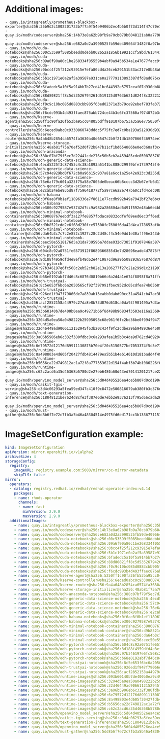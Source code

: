 # Additional images:
    - quay.io/integreatly/prometheus-blackbox-exporter@sha256:35b9d2c1002201723b7f7a9f54e9406b2ec4b5b0f73d114f47c70e15956103b5
    - quay.io/modh/codeserver@sha256:14b73e8a62b98fb9a70cb079b6048121ab0a7798fe1eca0adf06b6716f280115
    - quay.io/modh/codeserver@sha256:e682a0d2a3990525fb59de409664f3482f0a97bdfe7b440258da6a5b5617bddb
    - quay.io/modh/cuda-notebooks@sha256:00c53599f5085beedd0debb062652a1856b19921ccf59bd76134471d24c3fa7d
    - quay.io/modh/cuda-notebooks@sha256:09a6f90a80c1be268334f05559b4abf0a945b534a1e47677facc9f2ed1778f1c
    - quay.io/modh/cuda-notebooks@sha256:0bcc4f25f212c93915e7efa80cd4a26ceb29151b33ac217e8b48a0184e42b588
    - quay.io/modh/cuda-notebooks@sha256:5b1c1971e0a2af5a39587e931ce0a27779113893387dfd8ad076ce416d9749fb
    - quay.io/modh/cuda-notebooks@sha256:6fadedc5a10f5a914bb7b27cd41bc644392e5757ceaf07d930db884112054265
    - quay.io/modh/cuda-notebooks@sha256:88d80821ff8c5d53526794261d519125d0763b621d824f8c3222127dab7b6cc8
    - quay.io/modh/cuda-notebooks@sha256:f0c9c10bc085d0883cbb905f63ed02371e3b79ce92ebef783fe372ed70321b28
    - quay.io/modh/cuda-notebooks@sha256:f6cdc993b4d493ffaec876abb724ce44b3c6fc37560af974072b346e45ac1a3b
    - quay.io/modh/kserve-agent@sha256:5250ff1c90fa26fb53ba95cc04805bdff910107b6753a35a6e775050f49bd0b1
    - quay.io/modh/kserve-controller@sha256:6eced0abc0c9330860743dddc5f75fc7ed7c0ba193a512030d93231f07c98ab5
    - quay.io/modh/kserve-router@sha256:9a4a648b2854ca6574fa3630a40d6547c2b0f21db1807066f46974ee108b2881
    - quay.io/modh/kserve-storage-initializer@sha256:48ab81f75a70ef52d0f72b847b11cf1bd654806be0ed368af3c409a0cd0193a8
    - quay.io/modh/odh-anaconda-notebook@sha256:380c07bf79f5ec7d22441cde276c50b5eb2a459485cde05087837639a566ae3d
    - quay.io/modh/odh-generic-data-science-notebook@sha256:4ecd5225f3c87453c4c38a1893a5141bc888d299f9bfe1739745f44199543489
    - quay.io/modh/odh-generic-data-science-notebook@sha256:57c94e929bd0f672cb0a96b15c937a81e6cc1a25e42e923c3d255d2803bdb90f
    - quay.io/modh/odh-generic-data-science-notebook@sha256:76e6af79c601a323f75a58e7005de0beac66b8cccc3d2b67efb6d11d85f0cfa1
    - quay.io/modh/odh-generic-data-science-notebook@sha256:e2cab24ebe935d87f7596418772f5a97ce6a2e747ba0c1fd4cec08a728e99403
    - quay.io/modh/odh-habana-notebooks@sha256:0f6ae8f0b1ef11896336e7f8611e77ccdb992b49a7942bf27e6bc64d73205d05
    - quay.io/modh/odh-habana-notebooks@sha256:e300c9279587e93742d7cc9a982a286804ad6491f592e48ab6e4bba07c853b54
    - quay.io/modh/odh-minimal-notebook-container@sha256:39068767eebdf3a127fe8857fbdaca0832cdfef69eed6ec3ff6ed1858029420f
    - quay.io/modh/odh-minimal-notebook-container@sha256:d9b8521cdd2e6f68d230fce57500fe7600f6da42d4ca178653af0daf1f8c0d05
    - quay.io/modh/odh-minimal-notebook-container@sha256:da64b3c7c7c2e852c1927c28c2d48cf4c54e9dd1e30aff96e343d431183d4b2f
    - quay.io/modh/odh-minimal-notebook-container@sha256:eec50e5518176d5a31da739596a7ddae032d73851f9107846a587442ebd10a82
    - quay.io/modh/odh-pytorch-notebook@sha256:604c8c92a0751fe6573912f8689366855d3e7d28698eade4d7875f9afc9a2276
    - quay.io/modh/odh-pytorch-notebook@sha256:8d188f4959dfd4e8efb48d62e441987cd96a9b509293657687dd879b268d8a6f
    - quay.io/modh/odh-pytorch-notebook@sha256:97b346197e6fc568c2eb52cb82e13a206277f27c21e299d1c211997f140f638b
    - quay.io/modh/odh-pytorch-notebook@sha256:b68e0192abf7d46c8c6876d0819b66c6a2d4a1e674f8893f8a71ffdcba96866c
    - quay.io/modh/odh-trustyai-notebook@sha256:8c5e653f6bc6a2050565cf92f397991fbec952dc05cdfea74b65b8fd3047c9d4
    - quay.io/modh/odh-trustyai-notebook@sha256:926ed1f947f79066de7a839ab13eabb0dabd90cc31a4541cb47ac3bf29dbf977
    - quay.io/modh/odh-trustyai-notebook@sha256:acf2852158a44979c27da8e8b73d076d618ca0da93f901495a7d3accd51d6134
    - quay.io/modh/runtime-images@sha256:093b60140b7de400b0ea9c49271b66f8d498b96834f3503e116a256942f3124f
    - quay.io/modh/runtime-images@sha256:3204d5a0ea50a0498222b25995098c68e961f6fc2bd36be0f994f9477b107459
    - quay.io/modh/runtime-images@sha256:32d46449ad9066112152945f63b20c434f9fc2cdbe29ab948936e45093d7c621
    - quay.io/modh/runtime-images@sha256:3a06b5906eb6c332f380fdbc0c6a293afea1b5b3c4da9d762cd46929cf51ec14
    - quay.io/modh/runtime-images@sha256:6e79572d12176d89911130875b70e4f20c5150577be7053374f5c5e711621946
    - quay.io/modh/runtime-images@sha256:8a498803e4d605f20427fdb4814479ea5b51b4eb14010d181badd4f49cc72d88
    - quay.io/modh/runtime-images@sha256:b5656ca22d749812ac1a72f8a777353622d154f4abf3b74b1086226f02cf9719
    - quay.io/modh/runtime-images@sha256:c62c2acd6a35d46368b5780d2e27eb6480a60d43ed70141201217ce2267520bd
    - quay.io/modh/openvino_model_server@sha256:5d04d405526ea4ce5b807d0cd199ccf7f71bab1228907c091e975efa770a4908
    - quay.io/modh/caikit-tgis-serving@sha256:c3d4c06293a5fea59ed347c410f9c8472e500816079ab380fb3c376d09f4a926
    - quay.io/modh/text-generation-inference@sha256:18048121be7624d8cfe3f387e6de7ebb2e9376213f795d66cada26d8391229ca
    - quay.io/modh/openvino_model_server@sha256:5d04d405526ea4ce5b807d0cd199ccf7f71bab1228907c091e975efa770a4908
    - quay.io/modh/must-gather@sha256:5dd8b6f7e72c7fb3a5b46a48304514e4975fd6ed171cc3b1386771151020110a


# ImageSetConfiguration example:
```yaml
kind: ImageSetConfiguration
apiVersion: mirror.openshift.io/v1alpha2
archiveSize: 4
storageConfig:
  registry: 
    imageURL: registry.example.com:5000/mirror/oc-mirror-metadata
    skipTLS: false                       
mirror:
  operators:
  - catalog: registry.redhat.io/redhat/redhat-operator-index:v4.14
    packages:
    - name: rhods-operator
      channels:
      - name: fast
        minVersion: 2.9.0
        maxVersion: 2.9.0
  additionalImages:   
    - name: quay.io/integreatly/prometheus-blackbox-exporter@sha256:35b9d2c1002201723b7f7a9f54e9406b2ec4b5b0f73d114f47c70e15956103b5
    - name: quay.io/modh/codeserver@sha256:14b73e8a62b98fb9a70cb079b6048121ab0a7798fe1eca0adf06b6716f280115
    - name: quay.io/modh/codeserver@sha256:e682a0d2a3990525fb59de409664f3482f0a97bdfe7b440258da6a5b5617bddb
    - name: quay.io/modh/cuda-notebooks@sha256:00c53599f5085beedd0debb062652a1856b19921ccf59bd76134471d24c3fa7d
    - name: quay.io/modh/cuda-notebooks@sha256:09a6f90a80c1be268334f05559b4abf0a945b534a1e47677facc9f2ed1778f1c
    - name: quay.io/modh/cuda-notebooks@sha256:0bcc4f25f212c93915e7efa80cd4a26ceb29151b33ac217e8b48a0184e42b588
    - name: quay.io/modh/cuda-notebooks@sha256:5b1c1971e0a2af5a39587e931ce0a27779113893387dfd8ad076ce416d9749fb
    - name: quay.io/modh/cuda-notebooks@sha256:6fadedc5a10f5a914bb7b27cd41bc644392e5757ceaf07d930db884112054265
    - name: quay.io/modh/cuda-notebooks@sha256:88d80821ff8c5d53526794261d519125d0763b621d824f8c3222127dab7b6cc8
    - name: quay.io/modh/cuda-notebooks@sha256:f0c9c10bc085d0883cbb905f63ed02371e3b79ce92ebef783fe372ed70321b28
    - name: quay.io/modh/cuda-notebooks@sha256:f6cdc993b4d493ffaec876abb724ce44b3c6fc37560af974072b346e45ac1a3b
    - name: quay.io/modh/kserve-agent@sha256:5250ff1c90fa26fb53ba95cc04805bdff910107b6753a35a6e775050f49bd0b1
    - name: quay.io/modh/kserve-controller@sha256:6eced0abc0c9330860743dddc5f75fc7ed7c0ba193a512030d93231f07c98ab5
    - name: quay.io/modh/kserve-router@sha256:9a4a648b2854ca6574fa3630a40d6547c2b0f21db1807066f46974ee108b2881
    - name: quay.io/modh/kserve-storage-initializer@sha256:48ab81f75a70ef52d0f72b847b11cf1bd654806be0ed368af3c409a0cd0193a8
    - name: quay.io/modh/odh-anaconda-notebook@sha256:380c07bf79f5ec7d22441cde276c50b5eb2a459485cde05087837639a566ae3d
    - name: quay.io/modh/odh-generic-data-science-notebook@sha256:4ecd5225f3c87453c4c38a1893a5141bc888d299f9bfe1739745f44199543489
    - name: quay.io/modh/odh-generic-data-science-notebook@sha256:57c94e929bd0f672cb0a96b15c937a81e6cc1a25e42e923c3d255d2803bdb90f
    - name: quay.io/modh/odh-generic-data-science-notebook@sha256:76e6af79c601a323f75a58e7005de0beac66b8cccc3d2b67efb6d11d85f0cfa1
    - name: quay.io/modh/odh-generic-data-science-notebook@sha256:e2cab24ebe935d87f7596418772f5a97ce6a2e747ba0c1fd4cec08a728e99403
    - name: quay.io/modh/odh-habana-notebooks@sha256:0f6ae8f0b1ef11896336e7f8611e77ccdb992b49a7942bf27e6bc64d73205d05
    - name: quay.io/modh/odh-habana-notebooks@sha256:e300c9279587e93742d7cc9a982a286804ad6491f592e48ab6e4bba07c853b54
    - name: quay.io/modh/odh-minimal-notebook-container@sha256:39068767eebdf3a127fe8857fbdaca0832cdfef69eed6ec3ff6ed1858029420f
    - name: quay.io/modh/odh-minimal-notebook-container@sha256:d9b8521cdd2e6f68d230fce57500fe7600f6da42d4ca178653af0daf1f8c0d05
    - name: quay.io/modh/odh-minimal-notebook-container@sha256:da64b3c7c7c2e852c1927c28c2d48cf4c54e9dd1e30aff96e343d431183d4b2f
    - name: quay.io/modh/odh-minimal-notebook-container@sha256:eec50e5518176d5a31da739596a7ddae032d73851f9107846a587442ebd10a82
    - name: quay.io/modh/odh-pytorch-notebook@sha256:604c8c92a0751fe6573912f8689366855d3e7d28698eade4d7875f9afc9a2276
    - name: quay.io/modh/odh-pytorch-notebook@sha256:8d188f4959dfd4e8efb48d62e441987cd96a9b509293657687dd879b268d8a6f
    - name: quay.io/modh/odh-pytorch-notebook@sha256:97b346197e6fc568c2eb52cb82e13a206277f27c21e299d1c211997f140f638b
    - name: quay.io/modh/odh-pytorch-notebook@sha256:b68e0192abf7d46c8c6876d0819b66c6a2d4a1e674f8893f8a71ffdcba96866c
    - name: quay.io/modh/odh-trustyai-notebook@sha256:8c5e653f6bc6a2050565cf92f397991fbec952dc05cdfea74b65b8fd3047c9d4
    - name: quay.io/modh/odh-trustyai-notebook@sha256:926ed1f947f79066de7a839ab13eabb0dabd90cc31a4541cb47ac3bf29dbf977
    - name: quay.io/modh/odh-trustyai-notebook@sha256:acf2852158a44979c27da8e8b73d076d618ca0da93f901495a7d3accd51d6134
    - name: quay.io/modh/runtime-images@sha256:093b60140b7de400b0ea9c49271b66f8d498b96834f3503e116a256942f3124f
    - name: quay.io/modh/runtime-images@sha256:3204d5a0ea50a0498222b25995098c68e961f6fc2bd36be0f994f9477b107459
    - name: quay.io/modh/runtime-images@sha256:32d46449ad9066112152945f63b20c434f9fc2cdbe29ab948936e45093d7c621
    - name: quay.io/modh/runtime-images@sha256:3a06b5906eb6c332f380fdbc0c6a293afea1b5b3c4da9d762cd46929cf51ec14
    - name: quay.io/modh/runtime-images@sha256:6e79572d12176d89911130875b70e4f20c5150577be7053374f5c5e711621946
    - name: quay.io/modh/runtime-images@sha256:8a498803e4d605f20427fdb4814479ea5b51b4eb14010d181badd4f49cc72d88
    - name: quay.io/modh/runtime-images@sha256:b5656ca22d749812ac1a72f8a777353622d154f4abf3b74b1086226f02cf9719
    - name: quay.io/modh/runtime-images@sha256:c62c2acd6a35d46368b5780d2e27eb6480a60d43ed70141201217ce2267520bd
    - name: quay.io/modh/openvino_model_server@sha256:5d04d405526ea4ce5b807d0cd199ccf7f71bab1228907c091e975efa770a4908
    - name: quay.io/modh/caikit-tgis-serving@sha256:c3d4c06293a5fea59ed347c410f9c8472e500816079ab380fb3c376d09f4a926
    - name: quay.io/modh/text-generation-inference@sha256:18048121be7624d8cfe3f387e6de7ebb2e9376213f795d66cada26d8391229ca
    - name: quay.io/modh/openvino_model_server@sha256:5d04d405526ea4ce5b807d0cd199ccf7f71bab1228907c091e975efa770a4908
    - name: quay.io/modh/must-gather@sha256:5dd8b6f7e72c7fb3a5b46a48304514e4975fd6ed171cc3b1386771151020110a

```
